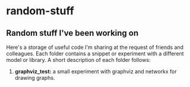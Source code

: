 # random-stuff

## Random stuff I've been working on

Here's a storage of useful code I'm sharing at the request of friends and colleagues. Each folder contains a snippet or experiment with a different model or library. A short description of each folder follows:

1. **graphviz_test:** a small experiment with graphviz and networkx for drawing graphs.
